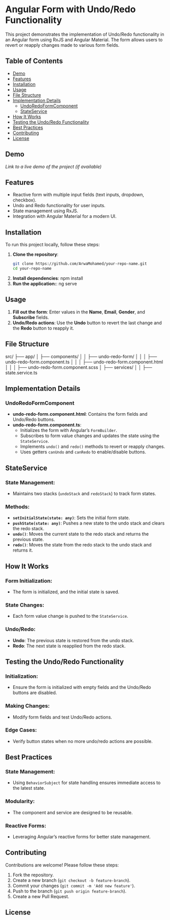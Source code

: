 # Angular Form with Undo/Redo Functionality

This project demonstrates the implementation of Undo/Redo functionality in an Angular form using RxJS and Angular Material. The form allows users to revert or reapply changes made to various form fields.

## Table of Contents

- [Demo](#demo)
- [Features](#features)
- [Installation](#installation)
- [Usage](#usage)
- [File Structure](#file-structure)
- [Implementation Details](#implementation-details)
  - [UndoRedoFormComponent](#undoredoformcomponent)
  - [StateService](#stateservice)
- [How It Works](#how-it-works)
- [Testing the Undo/Redo Functionality](#testing-the-undoredo-functionality)
- [Best Practices](#best-practices)
- [Contributing](#contributing)
- [License](#license)

## Demo

_Link to a live demo of the project (if available)_

## Features

- Reactive form with multiple input fields (text inputs, dropdown, checkbox).
- Undo and Redo functionality for user inputs.
- State management using RxJS.
- Integration with Angular Material for a modern UI.

## Installation

To run this project locally, follow these steps:

1. **Clone the repository**:
   ```bash
   git clone https://github.com/ArwaMohamed/your-repo-name.git
   cd your-repo-name
2. **Install dependencies**:
   npm install
3. **Run the application:**:
   ng serve

## Usage

1. **Fill out the form**: Enter values in the **Name**, **Email**, **Gender**, and **Subscribe** fields.
2. **Undo/Redo actions**: Use the **Undo** button to revert the last change and the **Redo** button to reapply it.

## File Structure

<!-- ```plaintext -->
src/
├── app/
│   ├── components/
│   │   ├── undo-redo-form/
│   │   │   ├── undo-redo-form.component.ts
│   │   │   ├── undo-redo-form.component.html
│   │   │   ├── undo-redo-form.component.scss
│   ├── services/
│   │   ├── state.service.ts

## Implementation Details
### UndoRedoFormComponent

- **undo-redo-form.component.html**: Contains the form fields and Undo/Redo buttons.
- **undo-redo-form.component.ts**:
  - Initializes the form with Angular’s `FormBuilder`.
  - Subscribes to form value changes and updates the state using the `StateService`.
  - Implements `undo()` and `redo()` methods to revert or reapply changes.
  - Uses getters `canUndo` and `canRedo` to enable/disable buttons.
## StateService

### State Management:
- Maintains two stacks (`undoStack` and `redoStack`) to track form states.

### Methods:
- **`setInitialState(state: any)`**: Sets the initial form state.
- **`pushState(state: any)`**: Pushes a new state to the undo stack and clears the redo stack.
- **`undo()`**: Moves the current state to the redo stack and returns the previous state.
- **`redo()`**: Moves the state from the redo stack to the undo stack and returns it.

## How It Works

### Form Initialization:
- The form is initialized, and the initial state is saved.

### State Changes:
- Each form value change is pushed to the `StateService`.

### Undo/Redo:
- **Undo**: The previous state is restored from the undo stack.
- **Redo**: The next state is reapplied from the redo stack.

## Testing the Undo/Redo Functionality

### Initialization:
- Ensure the form is initialized with empty fields and the Undo/Redo buttons are disabled.

### Making Changes:
- Modify form fields and test Undo/Redo actions.

### Edge Cases:
- Verify button states when no more undo/redo actions are possible.

## Best Practices

### State Management:
- Using `BehaviorSubject` for state handling ensures immediate access to the latest state.

### Modularity:
- The component and service are designed to be reusable.

### Reactive Forms:
- Leveraging Angular’s reactive forms for better state management.

## Contributing

Contributions are welcome! Please follow these steps:

1. Fork the repository.
2. Create a new branch (`git checkout -b feature-branch`).
3. Commit your changes (`git commit -m 'Add new feature'`).
4. Push to the branch (`git push origin feature-branch`).
5. Create a new Pull Request.


## License
